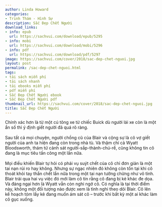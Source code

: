 ```yaml
---
author: Linda Howard
categories:
- Trinh Thám - Hình Sự
description: Sắc Đẹp Chết Người
download_links:
- info: epub
  url: https://sachvui.com/download/epub/5295
- info: mobi
  url: https://sachvui.com/download/mobi/5296
- info: pdf
  url: https://sachvui.com/download/pdf/5297
image: https://sachvui.com/cover/2018/sac-dep-chet-nguoi.jpg
layout: post
permalink: /sac-dep-chet-nguoi.html
tags:
- tải sách miễn phí
- tải sách nhanh
- tải ebooks miễn phí
- pdf miễn phí
- Sắc Đẹp Chết Người ebook
- Sắc Đẹp Chết Người pdf
thumbnail_url: https://sachvui.com/cover/2018/sac-dep-chet-nguoi.jpg
title: Sắc Đẹp Chết Người
---
```


 <div class="item-desc text-justify"> <p>Chính xác hơn là từ một cú tông xe từ chiếc Buick dù người lái xe còn là một ẩn số thì ý định giết người đã quá rõ ràng.<br><br>Sau tất cả mọi chuyện, người chồng cũ của Blair và cộng sự là cô vợ giết người của anh ta hiện đang còn trong nhà tù. Và thậm chí cả Wyatt Bloodsworth, thám tử cảnh sát người-sắp-thành-chú-rể, cũng không tin cô đang là mục tiêu tấn công một lần nữa. <br><br>Mọi điều khiến Blair tự hỏi có phải vụ suýt chết của cô chỉ đơn giản là một tai nạn rủi ro hay không. Nhưng sự ngạc nhiên đó không còn tồn tại khi cô thoát khỏi tay thần chết lần nữa trong một tai nạn tưởng chừng như vô tình. Blair trải qua hai vụ việc đó mới làm cô tin rằng cô đang bị kẻ khác đe dọa. Và đáng ngại hơn là Wyatt vẫn còn nghi ngờ cô. Có nghĩa là tại thời điểm này, không một đối tượng nào được xem là tình nghi theo dõi Blair. Cô lên kế hoạch tóm lấy kẻ đang muốn ám sát cô – trước khi bất kỳ một ai khác làm cô gục xuống.</p> </div>